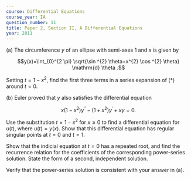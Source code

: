 ```yaml
---
course: Differential Equations
course_year: IA
question_number: 11
title: Paper 2, Section II, A Differential Equations
year: 2011
---
```




(a) The circumference $y$ of an ellipse with semi-axes 1 and $x$ is given by

$$y(x)=\int_{0}^{2 \pi} \sqrt{\sin ^{2} \theta+x^{2} \cos ^{2} \theta} \mathrm{d} \theta .$$

Setting $t=1-x^{2}$, find the first three terms in a series expansion of $(*)$ around $t=0$.

(b) Euler proved that $y$ also satisfies the differential equation

$$x\left(1-x^{2}\right) y^{\prime \prime}-\left(1+x^{2}\right) y^{\prime}+x y=0 .$$

Use the substitution $t=1-x^{2}$ for $x \geqslant 0$ to find a differential equation for $u(t)$, where $u(t)=y(x)$. Show that this differential equation has regular singular points at $t=0$ and $t=1$.

Show that the indicial equation at $t=0$ has a repeated root, and find the recurrence relation for the coefficients of the corresponding power-series solution. State the form of a second, independent solution.

Verify that the power-series solution is consistent with your answer in (a).